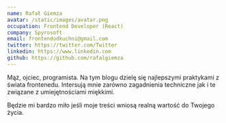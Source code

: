 ```yaml
---
name: Rafał Giemza
avatar: /static/images/avatar.png
occupation: Frontend Developer (React)
company: Spyrosoft
email: frontendodkuchni@gmail.com
twitter: https://twitter.com/Twitter
linkedin: https://www.linkedin.com
github: https://github.com/rafalgiemza
---
```


Mąż, ojciec, programista. Na tym blogu dzielę się najlepszymi praktykami z świata frontenedu. Intersują mnie zarówno zagadnienia techniczne jak i te związane z umiejętnościami miękkimi.

Będzie mi bardzo miło jeśli moje treści wniosą realną wartość do Twojego życia.
